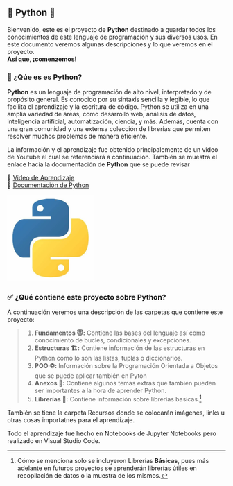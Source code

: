 ## :snake: Python :snake:

Bienvenido, este es el proyecto de **Python** destinado a guardar todos los conocimientos de este lenguaje de programación y sus diversos usos. En este documento veremos algunas descripciones y lo que veremos en el proyecto.  
**Así que, ¡comenzemos!**

### :thinking: ¿Qúe es es Python?

**Python** es un lenguaje de programación de alto nivel, interpretado y de propósito general. Es conocido por su sintaxis sencilla y legible, lo que facilita el aprendizaje y la escritura de código. Python se utiliza en una amplia variedad de áreas, como desarrollo web, análisis de datos, inteligencia artificial, automatización, ciencia, y más. Además, cuenta con una gran comunidad y una extensa colección de librerías que permiten resolver muchos problemas de manera eficiente.

La información y el aprendizaje fue obtenido principalemente de un video de Youtube el cual se referenciará a continuación. También se muestra el enlace hacia la documentación de **Python** que se puede revisar

📌 [Video de Aprendizaje](https://www.youtube.com/watch?v=ix9cRaBkVe0&t=32712s)  
📌 [Documentación de Python](https://docs.python.org/3/)  

<img src="Recursos/Imagenes/Logo.jpeg" width="200" height="200">

### :white_check_mark: ¿Qué contiene este proyecto sobre Python?

A continuación veremos una descripción de las carpetas que contiene este proyecto:

> 1. **Fundamentos :innocent::** Contiene las bases del lenguaje así como conocimiento de bucles, condicionales y excepciones.
> 2. **Estructuras :building_construction::**  Contiene información de las estructuras en Python como lo son las listas, tuplas o diccionarios.
> 3. **POO :soccer::** Información sobre la Programación Orientada a Objetos que se puede aplicar también en Pyton
> 4. **Anexos :jigsaw::** Contiene algunos temas extras que también pueden ser importantes a la hora de aprender Python.
> 5. **Librerías :closed_book::** Contiene información sobre librerías basicas.[^2]


También se tiene la carpeta Recursos donde se colocarán imágenes, links u otras cosas importatnes para el aprendizaje.

Todo el aprendizaje fue hecho en Notebooks de Jupyter Notebooks pero realizado en Visual Studio Code.

[^1]: Los proyectos más grandes serán colocados en repositorios propios de Git Hub
[^2]: Cómo se menciona solo se incluyeron Librerías **Básicas**, pues más adelante en futuros proyectos se aprenderán librerías útiles en recopilación de datos o la muestra de los mismos.


